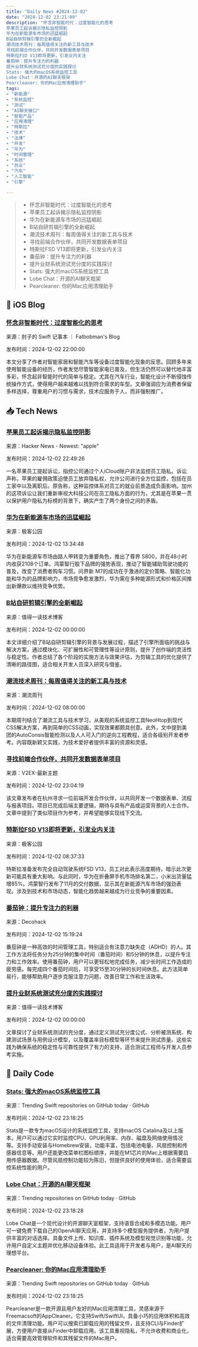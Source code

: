 ```yaml
---
title: "Daily News #2024-12-02"
date: "2024-12-02 23:21:09"
description: "怀念非智能时代：过度智能化的思考
苹果员工起诉揭示隐私监控阴影
华为在新能源车市场的迅猛崛起
B站自研剪辑引擎的全新崛起
潮流技术周刊：每周值得关注的新工具与技术
寻找前端合作伙伴，共同开发数据表单项目
特斯拉FSD V13即将更新，引发业内关注
番茄钟：提升专注力的利器
提升业财系统测试充分度的实践探讨
Stats: 强大的macOS系统监控工具
Lobe Chat：开源的AI聊天框架
Pearcleaner: 你的Mac应用清理助手"
tags: 
- "新能源"
- "系统监控"
- "测试"
- "AI聊天接口"
- "智能产品"
- "应用清理"
- "特斯拉"
- "技术"
- "法律"
- "开发"
- "华为"
- "时间管理"
- "系统"
- "创业"
- "汽车"
- "人工智能"
- "引擎"

---
```


> - 怀念非智能时代：过度智能化的思考
> - 苹果员工起诉揭示隐私监控阴影
> - 华为在新能源车市场的迅猛崛起
> - B站自研剪辑引擎的全新崛起
> - 潮流技术周刊：每周值得关注的新工具与技术
> - 寻找前端合作伙伴，共同开发数据表单项目
> - 特斯拉FSD V13即将更新，引发业内关注
> - 番茄钟：提升专注力的利器
> - 提升业财系统测试充分度的实践探讨
> - Stats: 强大的macOS系统监控工具
> - Lobe Chat：开源的AI聊天框架
> - Pearcleaner: 你的Mac应用清理助手

## 🍎 iOS Blog

### [怀念非智能时代：过度智能化的思考](https://fatbobman.com/zh/weekly/issue-060/)

来源：肘子的 Swift 记事本 ｜ Fatbobman's Blog

发布时间：2024-12-02 22:00:00

本文分享了作者对智能家居和智能汽车等设备过度智能化现象的反思。回顾多年来使用智能设备的经历，作者发觉尽管智能家电已普及，但生活仍然可以替代地丰富多彩，怀念起非智能时代的简单与稳定。尤其在汽车行业，智能化设计不断侵蚀传统操作方式，使得用户越来越难以找到符合需求的车型。文章强调应为消费者保留多样选择，尊重用户的习惯与需求，技术应服务于人，而非强制推广。

## 📥 Tech News

### [苹果员工起诉揭示隐私监控阴影](https://www.semafor.com/article/12/02/2024/employee-lawsuit-accuses-apple-of-spying-on-its-workers)

来源：Hacker News - Newest: "apple"

发布时间：2024-12-02 22:49:26

一名苹果员工提起诉讼，指控公司通过个人iCloud账户非法监控员工隐私。诉讼声称，苹果的雇佣政策迫使员工放弃隐私权，允许公司进行全方位监控，包括在员工家中以及离职后。原告称，这种监控体系对员工的就业前景造成负面影响。加州的这项诉讼让我们重新审视大科技公司在员工隐私方面的行为，尤其是在苹果一贯以保护用户隐私为标榜的背景下，确实产生了两个身份之间的矛盾。

### [华为在新能源车市场的迅猛崛起](http://www.geekpark.net/news/343730)

来源：极客公园

发布时间：2024-12-02 13:34:48

华为在新能源车市场由路人甲转变为重要角色，推出了尊界 S800，并在48小时内收获2108个订单。鸿蒙智行股下品牌的强势表现，推动了智能辅助驾驶功能的普及，改变了消费者购车习惯。问界新 M7的成功在于激进的定价策略、智能化功能和华为的品牌影响力，市场竞争愈发激烈，华为需在多种能源形式和价格区间推出新爆款以维持竞争优势。

### [B站自研剪辑引擎的全新崛起](https://mp.weixin.qq.com/s/LrzYdDrfozuX2xG_g3sN7w)

来源：值得一读技术博客

发布时间：2024-12-02 00:00:00

本文详细介绍了B站自研剪辑引擎的背景与发展过程，描述了引擎所面临的挑战与解决方案，通过模块化、可扩展性和可管理性等设计原则，提升了创作端的灵活性与稳定性。作者总结了各个阶段的实施方法与效果评估，为剪辑工具的优化提供了清晰的路径图，适合相关开发人员深入研究与借鉴。

### [潮流技术周刊：每周值得关注的新工具与技术](https://weekly.tw93.fun/posts/202-%E5%A4%95%E9%98%B3%E8%A5%BF%E4%B8%8B/)

来源：潮流周刊

发布时间：2024-12-02 08:00:00

本期周刊结合了潮流工具与技术学习，从美观的系统监控工具NeoHtop到现代CSS解决方案，再到简单的CSS动画，实现效果都颇具创意。此外，文中提到美团的AutoConsis智能检测以及人人可入门的逆向工程教程，适合各级别开发者参考。内容既新颖又实践，为技术爱好者提供丰富的资源和灵感。

### [寻找前端合作伙伴，共同开发数据表单项目](https://www.v2ex.com/t/1094521)

来源：V2EX-最新主题

发布时间：2024-12-02 23:04:19

该文章发布者在杭州寻求一位前端开发合作伙伴，以共同开发一个数据表单、流程与报表项目。项目已完成后端主要逻辑，期待与具有产品或运营背景的人士合作。文章中提到了类似项目作为参考，并希望能够实现线下交流。

### [特斯拉FSD V13即将更新，引发业内关注](http://www.geekpark.net/news/343711)

来源：极客公园

发布时间：2024-12-02 08:37:33

特斯拉准备发布完全自动驾驶系统FSD V13，员工对此表示高度期待，暗示此次更新可能具有重大影响。与此同时，华为在折叠屏手机市场排名第二，小米出货量猛增85%。鸿蒙智行发布了11月的交付数据，显示其在新能源汽车市场的强劲表现。涉及到技术和市场动态，智能化趋势越来越成为行业竞争的重要因素。

### [番茄钟：提升专注力的利器](https://decohack.com/producthunt-daily-2024-12-02/)

来源：Decohack

发布时间：2024-12-02 15:19:24

番茄钟是一种高效的时间管理工具，特别适合有注意力缺失症（ADHD）的人。其工作方法将任务分为25分钟的集中时间（番茄时间）和5分钟的休息，以提升专注力和工作效率。使用番茄钟，用户可以更轻松地完成任务，减少长时间工作造成的疲劳感。每完成四个番茄时间后，可享受15至30分钟的长时间休息。此方法简单易行，能够帮助用户逐步克服注意力问题，改善日常工作和生活效率。

### [提升业财系统测试充分度的实践探讨](https://mp.weixin.qq.com/s/u02hjjUmKTG4t9hS0SG8PA)

来源：值得一读技术博客

发布时间：2024-12-02 00:00:00

文章探讨了业财系统测试的充分度，通过定义测试充分度公式、分析被测系统、构建测试场景与用例设计模型，以及覆盖率目标模型等环节来提升测试质量。这些实践为确保系统的稳定性与可靠性提供了有力的支持，适合测试工程师与开发人员参考实施。

## 💾 Daily Code

### [Stats: 强大的macOS系统监控工具](https://github.com/exelban/stats)

来源：Trending Swift repositories on GitHub today · GitHub

发布时间：2024-12-02 23:18:25

Stats是一款专为macOS设计的系统监控工具，支持macOS Catalina及以上版本。用户可以通过它实时监控CPU、GPU利用率、内存、磁盘及网络使用情况等。支持手动安装与Homebrew安装，功能丰富，包括电池电量、风扇控制和传感器信息等。用户还能更改菜单栏图标顺序，并能在M1芯片的Mac上根据需要启用传感器数据。尽管风扇控制功能较为陈旧，但提供良好的使用体验，适合需要监控系统性能的用户。

### [Lobe Chat：开源的AI聊天框架](https://github.com/lobehub/lobe-chat)

来源：Trending repositories on GitHub today · GitHub

发布时间：2024-12-02 23:18:28

Lobe Chat是一个现代设计的开源聊天室框架，支持语音合成和多模态功能。用户可一键免费下载自己的OpenAI聊天应用，并支持多个模型服务提供者，为用户提供丰富的对话选择。具备文件上传、知识库、插件系统及模型视觉识别等功能，允许用户自定义主题并优化移动设备体验。此工具适用于开发者与用户，是AI聊天的理想平台。

### [Pearcleaner: 你的Mac应用清理助手](https://github.com/alienator88/Pearcleaner)

来源：Trending Swift repositories on GitHub today · GitHub

发布时间：2024-12-02 23:18:25

Pearcleaner是一款开源且用户友好的Mac应用清理工具，灵感来源于Freemacsoft的AppCleaner。它支持Swift/SwiftUI，具备小巧的应用体积和高效的文件清理功能。用户可以搜索已卸载应用的残留文件，且支持CLI与Finder扩展，方便用户直接从Finder中卸载应用。该工具重视隐私，不允许收费和商业化，适合需要高效管理软件和其残留文件的Mac用户。

